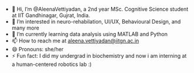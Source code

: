 - 👋 Hi, I’m @AleenaVettiyadan, a 2nd year MSc. Cognitive Science student at IIT Gandhinagar, Gujrat, India. 
- 👀 I’m interested in neuro-rehabilation, UI/UX, Behavioural Design, and many more
- 🌱 I’m currently learning data analysis using MATLAB and Python
- 📫 How to reach me at aleena.vettiyadan@iitgn.ac.in
- 😄 Pronouns: she/her
- ⚡ Fun fact: I did my undergrad in biochemistry and now i am interning at a human-centered robotics lab :)

<!---
AleenaVettiyadan/AleenaVettiyadan is a ✨ special ✨ repository because its `README.md` (this file) appears on your GitHub profile.
You can click the Preview link to take a look at your changes.
--->
